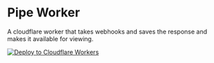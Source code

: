 # Pipe Worker

A cloudflare worker that takes webhooks and saves the response and makes it available for viewing.

[![Deploy to Cloudflare Workers](https://deploy.workers.cloudflare.com/button)](https://deploy.workers.cloudflare.com/?url=https://github.com/Jensen95/pipe-worker)
